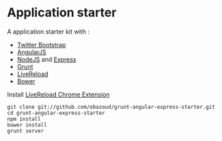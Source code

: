 Application starter
================

A application starter kit with :

* [Twitter Bootstrap](http://twitter.github.io/bootstrap/)
* [AngularJS](http://angularjs.org/)
* [NodeJS](http://nodejs.org/) and [Express](http://expressjs.com/)
* [Grunt](http://gruntjs.com/)
* [LiveReload](http://livereload.com/)
* [Bower](http://twitter.github.com/bower/)


Install [LiveReload Chrome Extension](https://chrome.google.com/webstore/detail/livereload/jnihajbhpnppcggbcgedagnkighmdlei)

```
git clone git://github.com/obazoud/grunt-angular-express-starter.git
cd grunt-angular-express-starter
npm install
bower install
grunt server
```

